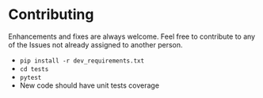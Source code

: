 # Contributing

Enhancements and fixes are always welcome. Feel free to contribute to any of the Issues not already assigned to another person.

* `pip install -r dev_requirements.txt`
* `cd tests`
* `pytest`
* New code should have unit tests coverage
